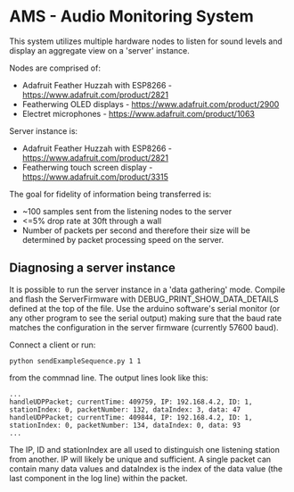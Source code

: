 # AMS - Audio Monitoring System

This system utilizes multiple hardware nodes to listen for sound levels and display an aggregate view on a 
'server' instance.  

Nodes are comprised of:
 * Adafruit Feather Huzzah with ESP8266 - https://www.adafruit.com/product/2821
 * Featherwing OLED displays - https://www.adafruit.com/product/2900
 * Electret microphones - https://www.adafruit.com/product/1063

 
Server instance is:
 * Adafruit Feather Huzzah with ESP8266 - https://www.adafruit.com/product/2821
 * Featherwing touch screen display - https://www.adafruit.com/product/3315
 

The goal for fidelity of information being transferred is:
- ~100 samples sent from the listening nodes to the server 
- <=5% drop rate at 30ft through a wall
- Number of packets per second and therefore their size will be determined by packet processing speed on the server. 


## Diagnosing a server instance

It is possible to run the server instance in a 'data gathering' mode.  Compile
and flash the ServerFirmware with DEBUG_PRINT_SHOW_DATA_DETAILS defined at the 
top of the file.  Use the arduino software's serial monitor (or any other
program to see the serial output) making sure that the baud rate matches the
configuration in the server firmware (currently 57600 baud).  

Connect a client or run:

```
python sendExampleSequence.py 1 1 
```

from the commnad line.  The output lines look like this:

```
...
handleUDPPacket; currentTime: 409759, IP: 192.168.4.2, ID: 1, stationIndex: 0, packetNumber: 132, dataIndex: 3, data: 47
handleUDPPacket; currentTime: 409844, IP: 192.168.4.2, ID: 1, stationIndex: 0, packetNumber: 134, dataIndex: 0, data: 93
...
```

The IP, ID and stationIndex are all used to distinguish one listening station
from another.  IP will likely be unique and sufficient.  A single packet can
contain many data values and dataIndex is the index of the data value (the
last component in the log line) within the packet.
